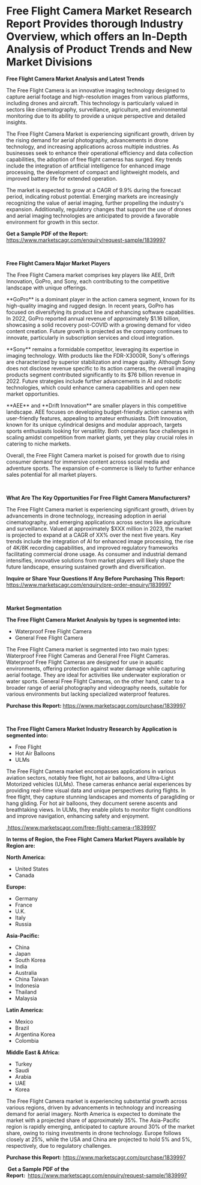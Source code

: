 <p><h1>Free Flight Camera Market Research Report Provides thorough Industry Overview, which offers an In-Depth Analysis of Product Trends and New Market Divisions</h1></p><p><strong>Free Flight Camera Market Analysis and Latest Trends</strong></p>
<p><p>The Free Flight Camera is an innovative imaging technology designed to capture aerial footage and high-resolution images from various platforms, including drones and aircraft. This technology is particularly valued in sectors like cinematography, surveillance, agriculture, and environmental monitoring due to its ability to provide a unique perspective and detailed insights.</p><p>The Free Flight Camera Market is experiencing significant growth, driven by the rising demand for aerial photography, advancements in drone technology, and increasing applications across multiple industries. As businesses seek to enhance their operational efficiency and data collection capabilities, the adoption of free flight cameras has surged. Key trends include the integration of artificial intelligence for enhanced image processing, the development of compact and lightweight models, and improved battery life for extended operation.</p><p>The market is expected to grow at a CAGR of 9.9% during the forecast period, indicating robust potential. Emerging markets are increasingly recognizing the value of aerial imaging, further propelling the industry's expansion. Additionally, regulatory changes that support the use of drones and aerial imaging technologies are anticipated to provide a favorable environment for growth in this sector.</p></p>
<p><strong>Get a Sample PDF of the Report:&nbsp;</strong> <a href="https://www.marketscagr.com/enquiry/request-sample/1839997?utm_campaign=2004&utm_medium=2&utm_source=Github&utm_content=ia&utm_term=16042025&utm_id=free-flight-camera">https://www.marketscagr.com/enquiry/request-sample/1839997</a></p>
<p>&nbsp;</p>
<p><strong>Free Flight Camera Major Market Players</strong></p>
<p><p>The Free Flight Camera market comprises key players like AEE, Drift Innovation, GoPro, and Sony, each contributing to the competitive landscape with unique offerings.</p><p>**GoPro** is a dominant player in the action camera segment, known for its high-quality imaging and rugged design. In recent years, GoPro has focused on diversifying its product line and enhancing software capabilities. In 2022, GoPro reported annual revenue of approximately $1.16 billion, showcasing a solid recovery post-COVID with a growing demand for video content creation. Future growth is projected as the company continues to innovate, particularly in subscription services and cloud integration.</p><p>**Sony** remains a formidable competitor, leveraging its expertise in imaging technology. With products like the FDR-X3000R, Sony's offerings are characterized by superior stabilization and image quality. Although Sony does not disclose revenue specific to its action cameras, the overall imaging products segment contributed significantly to its $76 billion revenue in 2022. Future strategies include further advancements in AI and robotic technologies, which could enhance camera capabilities and open new market opportunities.</p><p>**AEE** and **Drift Innovation** are smaller players in this competitive landscape. AEE focuses on developing budget-friendly action cameras with user-friendly features, appealing to amateur enthusiasts. Drift Innovation, known for its unique cylindrical designs and modular approach, targets sports enthusiasts looking for versatility. Both companies face challenges in scaling amidst competition from market giants, yet they play crucial roles in catering to niche markets.</p><p>Overall, the Free Flight Camera market is poised for growth due to rising consumer demand for immersive content across social media and adventure sports. The expansion of e-commerce is likely to further enhance sales potential for all market players.</p></p>
<p>&nbsp;</p>
<p><strong>What Are The Key Opportunities For Free Flight Camera Manufacturers?</strong></p>
<p><p>The Free Flight Camera market is experiencing significant growth, driven by advancements in drone technology, increasing adoption in aerial cinematography, and emerging applications across sectors like agriculture and surveillance. Valued at approximately $XXX million in 2023, the market is projected to expand at a CAGR of XX% over the next five years. Key trends include the integration of AI for enhanced image processing, the rise of 4K/8K recording capabilities, and improved regulatory frameworks facilitating commercial drone usage. As consumer and industrial demand intensifies, innovative solutions from market players will likely shape the future landscape, ensuring sustained growth and diversification.</p></p>
<p><strong>Inquire or Share Your Questions If Any Before Purchasing This Report:</strong> <a href="https://www.marketscagr.com/enquiry/pre-order-enquiry/1839997?utm_campaign=2004&utm_medium=2&utm_source=Github&utm_content=ia&utm_term=16042025&utm_id=free-flight-camera">https://www.marketscagr.com/enquiry/pre-order-enquiry/1839997</a></p>
<p>&nbsp;</p>
<p><strong>Market Segmentation</strong></p>
<p><strong>The Free Flight Camera Market Analysis by types is segmented into:</strong></p>
<p><ul><li>Waterproof Free Flight Camera</li><li>General Free Flight Camera</li></ul></p>
<p><p>The Free Flight Camera market is segmented into two main types: Waterproof Free Flight Cameras and General Free Flight Cameras. Waterproof Free Flight Cameras are designed for use in aquatic environments, offering protection against water damage while capturing aerial footage. They are ideal for activities like underwater exploration or water sports. General Free Flight Cameras, on the other hand, cater to a broader range of aerial photography and videography needs, suitable for various environments but lacking specialized waterproof features.</p></p>
<p><strong>Purchase this Report:&nbsp;</strong><a href="https://www.marketscagr.com/purchase/1839997?utm_campaign=2004&utm_medium=2&utm_source=Github&utm_content=ia&utm_term=16042025&utm_id=free-flight-camera">https://www.marketscagr.com/purchase/1839997</a></p>
<p>&nbsp;</p>
<p><strong>The Free Flight Camera Market Industry Research by Application is segmented into:</strong></p>
<p><ul><li>Free Flight</li><li>Hot Air Balloons</li><li>ULMs</li></ul></p>
<p><p>The Free Flight Camera market encompasses applications in various aviation sectors, notably free flight, hot air balloons, and Ultra-Light Motorized vehicles (ULMs). These cameras enhance aerial experiences by providing real-time visual data and unique perspectives during flights. In free flight, they capture stunning landscapes and moments of paragliding or hang gliding. For hot air balloons, they document serene ascents and breathtaking views. In ULMs, they enable pilots to monitor flight conditions and improve navigation, enhancing safety and enjoyment.</p></p>
<p><a href="https://www.marketscagr.com/free-flight-camera-r1839997?utm_campaign=2004&utm_medium=2&utm_source=Github&utm_content=ia&utm_term=16042025&utm_id=free-flight-camera">&nbsp;https://www.marketscagr.com/free-flight-camera-r1839997</a></p>
<p><strong>In terms of Region, the Free Flight Camera Market Players available by Region are:</strong></p>
<p>
    <p> <strong> North America: </strong>
        <ul>
            <li>United States</li>
            <li>Canada</li>
        </ul>
        </p> 
    <p> <strong> Europe: </strong>
        <ul>
            <li>Germany</li>
            <li>France</li>
            <li>U.K.</li>
            <li>Italy</li>
            <li>Russia</li>
        </ul>
        </p> 
    <p> <strong> Asia-Pacific: </strong>
        <ul>
            <li>China</li>
            <li>Japan</li>
            <li>South Korea</li>
            <li>India</li>
            <li>Australia</li>
            <li>China Taiwan</li>
            <li>Indonesia</li>
            <li>Thailand</li>
            <li>Malaysia</li>
        </ul>
        </p> 
    <p> <strong> Latin America: </strong>
        <ul>
            <li>Mexico</li>
            <li>Brazil</li>
            <li>Argentina Korea</li>
            <li>Colombia</li>
        </ul>
        </p> 
    <p> <strong> Middle East & Africa: </strong>
        <ul>
            <li>Turkey</li>
            <li>Saudi</li>
            <li>Arabia</li>
            <li>UAE</li>
            <li>Korea</li>
        </ul>
    </p>
    </p>
<p><p>The Free Flight Camera market is experiencing substantial growth across various regions, driven by advancements in technology and increasing demand for aerial imagery. North America is expected to dominate the market with a projected share of approximately 35%. The Asia-Pacific region is rapidly emerging, anticipated to capture around 30% of the market share, owing to rising investments in drone technology. Europe follows closely at 25%, while the USA and China are projected to hold 5% and 5%, respectively, due to regulatory challenges.</p></p>
<p><strong>Purchase this Report: </strong><a href="https://www.marketscagr.com/purchase/1839997?utm_campaign=2004&utm_medium=2&utm_source=Github&utm_content=ia&utm_term=16042025&utm_id=free-flight-camera">https://www.marketscagr.com/purchase/1839997</a></p>
<p>&nbsp;<strong>Get a Sample PDF of the Report:&nbsp;&nbsp;</strong><a href="https://www.marketscagr.com/enquiry/request-sample/1839997?utm_campaign=2004&utm_medium=2&utm_source=Github&utm_content=ia&utm_term=16042025&utm_id=free-flight-camera">https://www.marketscagr.com/enquiry/request-sample/1839997</a></p>
<p><strong></strong></p>
<p><p></p><p></p><p></p></p>